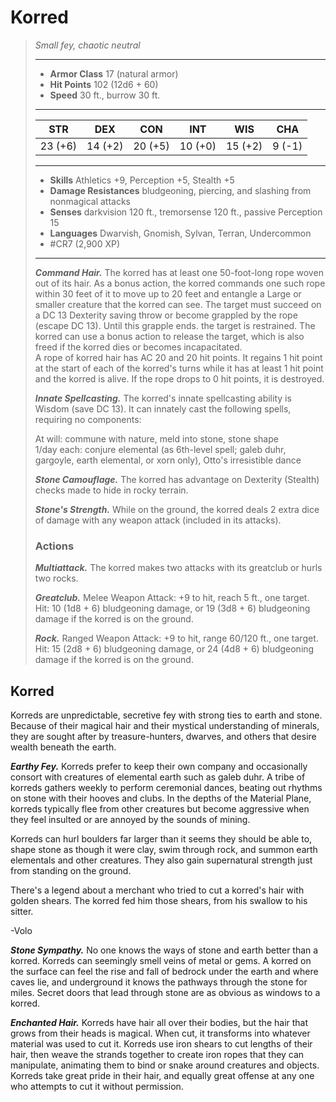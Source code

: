 # Korred
>*Small fey, chaotic neutral*
>___
>- **Armor Class** 17 (natural armor)
>- **Hit Points** 102 (12d6 + 60)
>- **Speed** 30 ft., burrow 30 ft.
>___
>|STR|DEX|CON|INT|WIS|CHA|
>|:---:|:---:|:---:|:---:|:---:|:---:|
>|23 (+6)|14 (+2)|20 (+5)|10 (+0)|15 (+2)|9 (-1)|
>___
>- **Skills** Athletics +9, Perception +5, Stealth +5
>- **Damage Resistances** bludgeoning, piercing, and slashing from nonmagical attacks
>- **Senses** darkvision 120 ft., tremorsense 120 ft., passive Perception 15
>- **Languages** Dwarvish, Gnomish, Sylvan, Terran, Undercommon
>- #CR7 (2,900 XP)
>___
>***Command Hair.*** The korred has at least one 50-foot-long rope woven out of its hair. As a bonus action, the korred commands one such rope within 30 feet of it to move up to 20 feet and entangle a Large or smaller creature that the korred can see. The target must succeed on a DC 13 Dexterity saving throw or become grappled by the rope (escape DC 13). Until this grapple ends. the target is restrained. The korred can use a bonus action to release the target, which is also freed if the korred dies or becomes incapacitated.  
>A rope of korred hair has AC 20 and 20 hit points. It regains 1 hit point at the start of each of the korred's turns while it has at least 1 hit point and the korred is alive. If the rope drops to 0 hit points, it is destroyed.  
>
>***Innate Spellcasting.*** The korred's innate spellcasting ability is Wisdom (save DC 13). It can innately cast the following spells, requiring no components:  
>
>At will: commune with nature, meld into stone, stone shape  
>1/day each: conjure elemental (as 6th-level spell; galeb duhr, gargoyle, earth elemental, or xorn only), Otto's irresistible dance  
>
>
>***Stone Camouflage.*** The korred has advantage on Dexterity (Stealth) checks made to hide in rocky terrain.  
>
>***Stone's Strength.*** While on the ground, the korred deals 2 extra dice of damage with any weapon attack (included in its attacks).  
>
>### Actions
>***Multiattack.*** The korred makes two attacks with its greatclub or hurls two rocks.  
>
>***Greatclub.*** Melee Weapon Attack: +9 to hit, reach 5 ft., one target. Hit: 10 (1d8 + 6) bludgeoning damage, or 19 (3d8 + 6) bludgeoning damage if the korred is on the ground.  
>
>***Rock.*** Ranged Weapon Attack: +9 to hit, range 60/120 ft., one target. Hit: 15 (2d8 + 6) bludgeoning damage, or 24 (4d8 + 6) bludgeoning damage if the korred is on the ground.

## Korred

Korreds are unpredictable, secretive fey with strong ties to earth and stone. Because of their magical hair and their mystical understanding of minerals, they are sought after by treasure-hunters, dwarves, and others that desire wealth beneath the earth.

***Earthy Fey.***  Korreds prefer to keep their own company and occasionally consort with creatures of elemental earth such as galeb duhr. A tribe of korreds gathers weekly to perform ceremonial dances, beating out rhythms on stone with their hooves and clubs. In the depths of the Material Plane, korreds typically flee from other creatures but become aggressive when they feel insulted or are annoyed by the sounds of mining.

Korreds can hurl boulders far larger than it seems they should be able to, shape stone as though it were clay, swim through rock, and summon earth elementals and other creatures. They also gain supernatural strength just from standing on the ground.

There's a legend about a merchant who tried to cut a korred's hair with golden shears. The korred fed him those shears, from his swallow to his sitter.

-Volo

***Stone Sympathy.***  No one knows the ways of stone and earth better than a korred. Korreds can seemingly smell veins of metal or gems. A korred on the surface can feel the rise and fall of bedrock under the earth and where caves lie, and underground it knows the pathways through the stone for miles. Secret doors that lead through stone are as obvious as windows to a korred.

***Enchanted Hair.***  Korreds have hair all over their bodies, but the hair that grows from their heads is magical. When cut, it transforms into whatever material was used to cut it. Korreds use iron shears to cut lengths of their hair, then weave the strands together to create iron ropes that they can manipulate, animating them to bind or snake around creatures and objects. Korreds take great pride in their hair, and equally great offense at any one who attempts to cut it without permission.